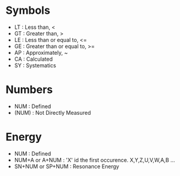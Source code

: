 # Symbols

- LT : Less than, <
- GT : Greater than, >
- LE : Less than or equal to, <=
- GE : Greater than or equal to, >=
- AP : Approximately, ~
- CA : Calculated
- SY : Systematics

# Numbers

- NUM    : Defined
- (NUM)  : Not Directly Measured

# Energy

- NUM   		   : Defined
- NUM+A or A+NUM   : 'X' id the first occurence. X,Y,Z,U,V,W,A,B ...
- SN+NUM or SP+NUM : Resonance Energy
